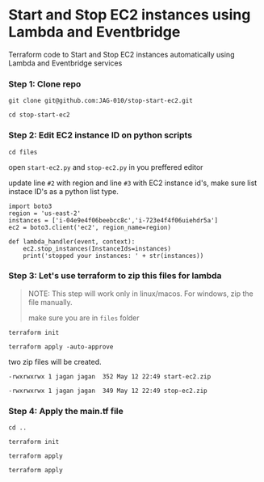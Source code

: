 # Start and Stop EC2 instances using Lambda and Eventbridge
Terraform code to Start and Stop EC2 instances automatically using Lambda and Eventbridge services


### Step 1: Clone repo

```
git clone git@github.com:JAG-010/stop-start-ec2.git

cd stop-start-ec2
```

### Step 2: Edit EC2 instance ID on python scripts

`cd files`

open `start-ec2.py` and `stop-ec2.py` in you preffered editor

update line `#2` with region and line `#3` with EC2 instance id's, make sure list instace ID's as a python list type. 

```
import boto3
region = 'us-east-2'
instances = ['i-04e9e4f06beebcc8c','i-723e4f4f06uiehdr5a']
ec2 = boto3.client('ec2', region_name=region)

def lambda_handler(event, context):
    ec2.stop_instances(InstanceIds=instances)
    print('stopped your instances: ' + str(instances))
```

### Step 3: Let's use terraform to zip this files for lambda

> NOTE: This step will work only in linux/macos. For windows, zip the file manually.
> 
> make sure you are in `files` folder

```
terraform init 

terraform apply -auto-approve
```

two zip files will be created.

```
-rwxrwxrwx 1 jagan jagan  352 May 12 22:49 start-ec2.zip

-rwxrwxrwx 1 jagan jagan  349 May 12 22:49 stop-ec2.zip
```

### Step 4: Apply the main.tf file

`cd ..`

```
terraform init

terraform apply

terraform apply
```
